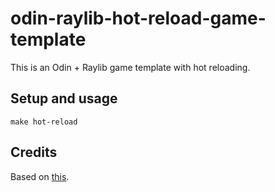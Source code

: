 # odin-raylib-hot-reload-game-template

This is an Odin + Raylib game template with hot reloading.

## Setup and usage
```shell
make hot-reload
```

## Credits
Based on [this](https://github.com/karl-zylinski/odin-raylib-hot-reload-game-template).
